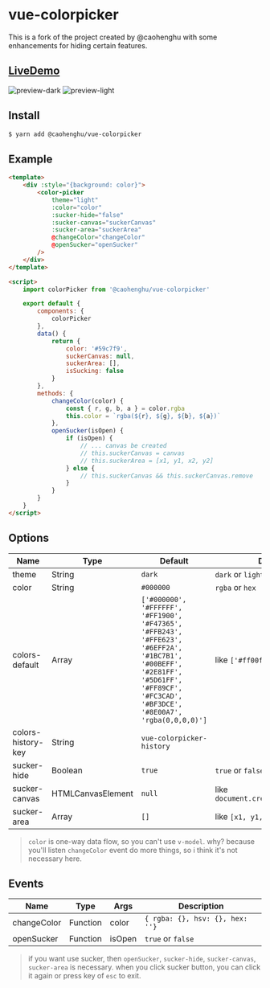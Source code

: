# vue-colorpicker

This is a fork of the project created by @caohenghu with some enhancements for hiding certain features.

## [LiveDemo](https://caohenghu.github.io/vue-colorpicker/)

![preview-dark](https://raw.githubusercontent.com/caohenghu/vue-colorpicker/master/src/img/preview-dark.jpg)
![preview-light](https://raw.githubusercontent.com/caohenghu/vue-colorpicker/master/src/img/preview-light.jpg)

## Install

```bash
$ yarn add @caohenghu/vue-colorpicker
```

## Example

```html
<template>
    <div :style="{background: color}">
        <color-picker
            theme="light"
            :color="color"
            :sucker-hide="false"
            :sucker-canvas="suckerCanvas"
            :sucker-area="suckerArea"
            @changeColor="changeColor"
            @openSucker="openSucker"
        />
    </div>
</template>

<script>
    import colorPicker from '@caohenghu/vue-colorpicker'

    export default {
        components: {
            colorPicker
        },
        data() {
            return {
                color: '#59c7f9',
                suckerCanvas: null,
                suckerArea: [],
                isSucking: false
            }
        },
        methods: {
            changeColor(color) {
                const { r, g, b, a } = color.rgba
                this.color = `rgba(${r}, ${g}, ${b}, ${a})`
            },
            openSucker(isOpen) {
                if (isOpen) {
                    // ... canvas be created
                    // this.suckerCanvas = canvas
                    // this.suckerArea = [x1, y1, x2, y2]
                } else {
                    // this.suckerCanvas && this.suckerCanvas.remove
                }
            }
        }
    }
</script>
```

## Options

| Name               | Type              | Default                                                                                                                                                                                  | Description                             |
| ------------------ | ----------------- | ---------------------------------------------------------------------------------------------------------------------------------------------------------------------------------------- | --------------------------------------- |
| theme              | String            | `dark`                                                                                                                                                                                   | `dark` or `light`                       |
| color              | String            | `#000000`                                                                                                                                                                                | `rgba` or `hex`                         |
| colors-default     | Array             | `['#000000', '#FFFFFF', '#FF1900', '#F47365', '#FFB243', '#FFE623', '#6EFF2A', '#1BC7B1', '#00BEFF', '#2E81FF', '#5D61FF', '#FF89CF', '#FC3CAD', '#BF3DCE', '#8E00A7', 'rgba(0,0,0,0)']` | like `['#ff00ff', '#0f0f0f', ...]`      |
| colors-history-key | String            | `vue-colorpicker-history`                                                                                                                                                                |
| sucker-hide        | Boolean           | `true`                                                                                                                                                                                   | `true` or `false`                       |
| sucker-canvas      | HTMLCanvasElement | `null`                                                                                                                                                                                   | like `document.createElement('canvas')` |
| sucker-area        | Array             | `[]`                                                                                                                                                                                     | like `[x1, y1, x2, y2]`                 |

> `color` is one-way data flow, so you can't use `v-model`. why? because you'll listen `changeColor` event do more things, so i think it's not necessary here.

## Events

| Name        | Type     | Args   | Description                     |
| ----------- | -------- | ------ | ------------------------------- |
| changeColor | Function | color  | `{ rgba: {}, hsv: {}, hex: ''}` |
| openSucker  | Function | isOpen | `true` or `false`               |

> if you want use sucker, then `openSucker`, `sucker-hide`, `sucker-canvas`, `sucker-area` is necessary. when you click sucker button, you can click it again or press key of `esc` to exit.
